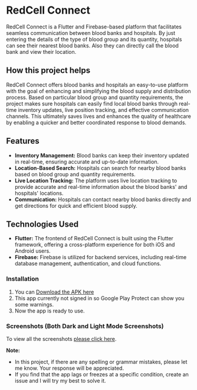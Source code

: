 # RedCell Connect

RedCell Connect is a Flutter and Firebase-based platform that facilitates seamless communication between blood banks and hospitals. By just entering the details of the type of blood group and its quantity, hospitals can see their nearest blood banks. Also they can directly call the blood bank and view their location.

## How this project helps

RedCell Connect offers blood banks and hospitals an easy-to-use platform with the goal of enhancing and simplifying the blood supply and distribution process. Based on particular blood group and quantity requirements, the project makes sure hospitals can easily find local blood banks through real-time inventory updates, live position tracking, and effective communication channels. This ultimately saves lives and enhances the quality of healthcare by enabling a quicker and better coordinated response to blood demands.

## Features

- **Inventory Management:** Blood banks can keep their inventory updated in real-time, ensuring accurate and up-to-date information.
- **Location-Based Search:** Hospitals can search for nearby blood banks based on blood group and quantity requirements.
- **Live Location Tracking:** The platform uses live location tracking to provide accurate and real-time information about the blood banks' and hospitals' locations.
- **Communication:** Hospitals can contact nearby blood banks directly and get directions for quick and efficient blood supply.

## Technologies Used

- **Flutter:** The frontend of RedCell Connect is built using the Flutter framework, offering a cross-platform experience for both iOS and Android users.
- **Firebase:** Firebase is utilized for backend services, including real-time database management, authentication, and cloud functions.

### Installation

1. You can [Download the APK here](https://github.com/sagarsen2023/RedCell-Connect/blob/master/redcell_connect-arm64-v8a-release.apk)
2. This app currently not signed in so Google Play Protect can show you some warnings.
3. Now the app is ready to use.

### Screenshots (Both Dark and Light Mode Screenshots)
To view all the screenshots [please click here](https://photos.google.com/share/AF1QipNjLYmkiBJWyhDLioDELqLiu4OuLdjhgQlhxIwLUTO0dvYa2HG8B1QX1hp_0zgzRQ?key=RFJzZ3V4YmNucTdDUjdkMlVEckoxek5VT1I4UGVR).


**Note:** 
- In this project, if there are any spelling or grammar mistakes, please let me know. Your response will be appreciated.
- If you find that the app lags or freezes at a specific condition, create an issue and I will try my best to solve it.

